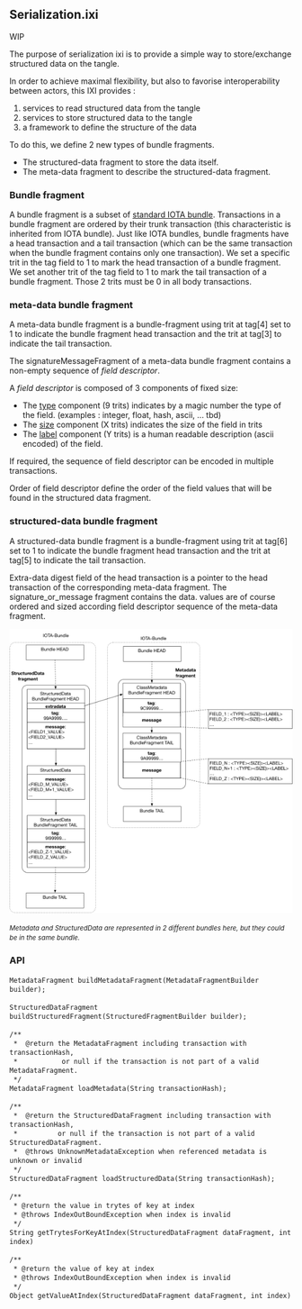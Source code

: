 ## Serialization.ixi

WIP

The purpose of serialization ixi is to provide a simple way to store/exchange structured data on the tangle.

In order to achieve maximal flexibility, but also to favorise interoperability between actors, this IXI provides :
1. services to read structured data from the tangle
2. services to store structured data to the tangle
3. a framework to define the structure of the data

To do this, we define 2 new types of bundle fragments.

 - The structured-data fragment to store the data itself.
 - The meta-data fragment to describe the structured-data fragment.

### Bundle fragment

A bundle fragment is a subset of [standard IOTA bundle](https://docs.iota.org/docs/getting-started/0.1/introduction/what-is-a-bundle). Transactions in a bundle fragment are ordered by their trunk transaction (this characteristic is inherited from IOTA bundle). Just like IOTA bundles, bundle fragments have a head transaction and a tail transaction (which can be the same transaction when the bundle fragment contains only one transaction). We set a specific trit in the tag field to 1 to mark the head transaction of a bundle fragment. We set another trit of the tag field to 1 to mark the tail transaction of a bundle fragment. Those 2 trits must be 0 in all body transactions.

### meta-data bundle fragment

A meta-data bundle fragment is a bundle-fragment using trit at tag[4] set to 1 to indicate the bundle fragment head transaction and the trit at tag[3] to indicate the tail transaction. 

The signatureMessageFragment of a meta-data bundle fragment contains a non-empty sequence of *field descriptor*.

A *field descriptor* is composed of 3 components of fixed size:

- The <u>type</u> component (9 trits) indicates by a magic number the type of the field. (examples : integer, float, hash, ascii, ... tbd)
- The <u>size</u> component (X trits) indicates the size of the field in trits
- The <u>label</u> component (Y trits) is a human readable description  (ascii encoded) of the field.

 If required, the sequence of field descriptor can be encoded in multiple transactions.


Order of field descriptor define the order of the field values that will be found in the structured data fragment.


### structured-data bundle fragment

A structured-data bundle fragment is a bundle-fragment using trit at tag[6] set to 1 to indicate the bundle fragment head transaction and the trit at tag[5] to indicate the tail transaction. 

Extra-data digest field of the head transaction is a pointer to the head transaction of the corresponding meta-data fragment.
The signature_or_message fragment contains the data. values are of course ordered and sized according field descriptor sequence of the meta-data fragment.

![bundles](https://github.com/iotaledger/serialization.ixi/blob/master/docs/serialization.png?raw=true)

<small>*Metadata and StructuredData are represented in 2 different bundles here, but they could be in the same bundle.*</small>

### API


```
MetadataFragment buildMetadataFragment(MetadataFragmentBuilder builder);

StructuredDataFragment buildStructuredFragment(StructuredFragmentBuilder builder);

/**
 *  @return the MetadataFragment including transaction with transactionHash, 
 *           or null if the transaction is not part of a valid MetadataFragment. 
 */
MetadataFragment loadMetadata(String transactionHash);

/**
 *  @return the StructuredDataFragment including transaction with transactionHash, 
 *          or null if the transaction is not part of a valid StructuredDataFragment. 
 *  @throws UnknownMetadataException when referenced metadata is unknown or invalid
 */
StructuredDataFragment loadStructuredData(String transactionHash);

/**
 * @return the value in trytes of key at index
 * @throws IndexOutBoundException when index is invalid
 */
String getTrytesForKeyAtIndex(StructuredDataFragment dataFragment, int index)

/**
 * @return the value of key at index
 * @throws IndexOutBoundException when index is invalid
 */
Object getValueAtIndex(StructuredDataFragment dataFragment, int index)
```